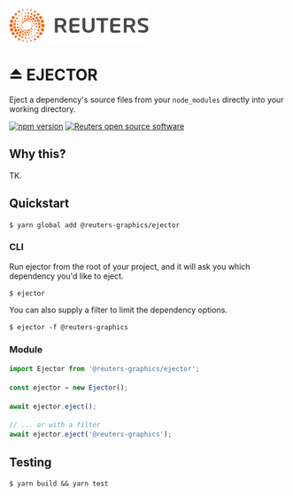 ![](badge.svg)

# ⏏️ EJECTOR

Eject a dependency's source files from your `node_modules` directly into your working directory.

[![npm version](https://badge.fury.io/js/%40reuters-graphics%2Fejector.svg)](https://badge.fury.io/js/%40reuters-graphics%2Fejector) [![Reuters open source software](https://badgen.net/badge/Reuters/open%20source/?color=ff8000)](https://github.com/reuters-graphics/)

## Why this?

TK.

## Quickstart

```
$ yarn global add @reuters-graphics/ejector
```

### CLI

Run ejector from the root of your project, and it will ask you which dependency you'd like to eject.

```
$ ejector
```

You can also supply a filter to limit the dependency options.

```
$ ejector -f @reuters-graphics
```

### Module

```javascript
import Ejector from '@reuters-graphics/ejector';

const ejector = new Ejector();

await ejector.eject();

// ... or with a filter
await ejector.eject('@reuters-graphics');
```


## Testing

```
$ yarn build && yarn test
```
